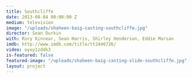 ```yaml
---
title: Southcliffe
date: 2013-08-04 00:00:00 Z
medium: television
image: "/uploads/shaheen-baig-casting-southcliffe.jpg"
director: Sean Durkin
with: Rory Kinnear, Sean Harris, Shirley Henderson, Eddie Marsan
imdb: http://www.imdb.com/title/tt2446726/
video: oyxy1zddk3
is-featured: false
featured-image: "/uploads/shaheen-baig-casting-slide-southcliffe.jpg"
layout: project
---
```


